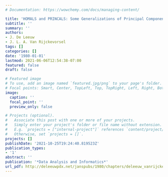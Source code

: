 ```yaml
---
# Documentation: https://wowchemy.com/docs/managing-content/

title: 'HOMALS and PRINCALS: Some Generalizations of Principal Components Analysis'
subtitle: ''
summary: ''
authors:
- J. De Leeuw
- J. L. A. Van Rijckevorsel
tags: []
categories: []
date: '1980-01-01'
lastmod: 2021-06-06T12:54:38-07:00
featured: false
draft: false

# Featured image
# To use, add an image named `featured.jpg/png` to your page's folder.
# Focal points: Smart, Center, TopLeft, Top, TopRight, Left, Right, BottomLeft, Bottom, BottomRight.
image:
  caption: ''
  focal_point: ''
  preview_only: false

# Projects (optional).
#   Associate this post with one or more of your projects.
#   Simply enter your project's folder or file name without extension.
#   E.g. `projects = ["internal-project"]` references `content/project/deep-learning/index.md`.
#   Otherwise, set `projects = []`.
projects: []
publishDate: '2021-10-25T19:24:40.819523Z'
publication_types:
- '1'
abstract: ''
publication: '*Data Analysis and Informatics*'
url_pdf: http://deleeuwpdx.net/janspubs/1980/chapters/deleeuw_vanrijckevorsel_C_80.pdf
---
```

